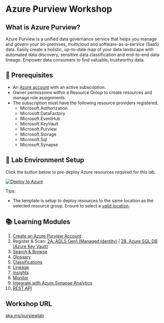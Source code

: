 # Azure Purview Workshop

## What is Azure Purview?

Azure Purview is a unified data governance service that helps you manage and govern your on-premises, multicloud and software-as-a-service (SaaS) data. Easily create a holistic, up-to-date map of your data landscape with automated data discovery, sensitive data classification and end-to-end data lineage. Empower data consumers to find valuable, trustworthy data.

## :thinking: Prerequisites

* An [Azure account](https://azure.microsoft.com/en-us/free/) with an active subscription.
* Owner permissions within a Resource Group to create resources and manage role assignments.
* The subscription must have the following resource providers registered.
    * Microsoft.Authorization
    * Microsoft.DataFactory
    * Microsoft.EventHub
    * Microsoft.KeyVault
    * Microsoft.Purview
    * Microsoft.Storage
    * Microsoft.Sql
    * Microsoft.Synapse
    


## :test_tube: Lab Environment Setup

Click the button below to pre-deploy Azure resources required for this lab.

[![Deploy to Azure](https://aka.ms/deploytoazurebutton)](https://portal.azure.com/#create/Microsoft.Template/uri/https%3A%2F%2Fraw.githubusercontent.com%2Ftayganr%2Fpurviewlab%2Fmain%2Ftemplate%2Fazuredeploy.json)

Tips:

* The template is setup to deploy resources to the same location as the selected resource group. Ensure to select a [valid location](https://azure.microsoft.com/en-us/global-infrastructure/services/?products=purview&regions=all).  

## :books: Learning Modules

1. [Create an Azure Purview Account](./modules/module01.md)
2. Register & Scan: [2A. ADLS Gen1 (Managed Identity)](./modules/module02a.md) | [2B. Azure SQL DB (Azure Key Vault)](./modules/module02b.md)
3. [Search & Browse](./modules/module03.md)
4. [Glossary](./modules/module04.md)
5. [Classifications](./modules/module05.md)
6. [Lineage](./modules/module06.md)
7. [Insights](./modules/module07.md)
8. [Monitor](./modules/module08.md)
9. [Integrate with Azure Synapse Analytics](./modules/module09.md)
10. [REST API](./modules/module10.md)

## Workshop URL
[aka.ms/purviewlab](https://aka.ms/purviewlab)

